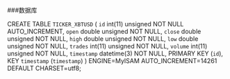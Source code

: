 ###数据库CREATE TABLE `TICKER_XBTUSD` (  `id` int(11) unsigned NOT NULL AUTO_INCREMENT,  `open` double unsigned NOT NULL,  `close` double unsigned NOT NULL,  `high` double unsigned NOT NULL,  `low` double unsigned NOT NULL,  `trades` int(11) unsigned NOT NULL,  `volume` int(11) unsigned NOT NULL,  `timestamp` datetime(3) NOT NULL,  PRIMARY KEY (`id`),  KEY `timestamp` (`timestamp`)) ENGINE=MyISAM AUTO_INCREMENT=14261 DEFAULT CHARSET=utf8;